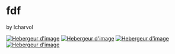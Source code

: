 # fdf
by lcharvol

<a target="_blank" href="http://img11.hostingpics.net/pics/827268ScreenShot20170224at43524PM.png" title="Hebergeur d'image"><img src="http://img11.hostingpics.net/pics/827268ScreenShot20170224at43524PM.png" border="0" alt="Hebergeur d'image" /></a>
<a target="_blank" href="http://img11.hostingpics.net/pics/176636ScreenShot20170224at43423PM.png" title="Hebergeur d'image"><img src="http://img11.hostingpics.net/pics/176636ScreenShot20170224at43423PM.png" border="0" alt="Hebergeur d'image" /></a>
<a target="_blank" href="http://img11.hostingpics.net/pics/700135ScreenShot20170224at43202PM.png" title="Hebergeur d'image"><img src="http://img11.hostingpics.net/pics/700135ScreenShot20170224at43202PM.png" border="0" alt="Hebergeur d'image" /></a>
<a target="_blank" href="http://img11.hostingpics.net/pics/571321ScreenShot20170224at43318PM.png" title="Hebergeur d'image"><img src="http://img11.hostingpics.net/pics/571321ScreenShot20170224at43318PM.png" border="0" alt="Hebergeur d'image" /></a>

